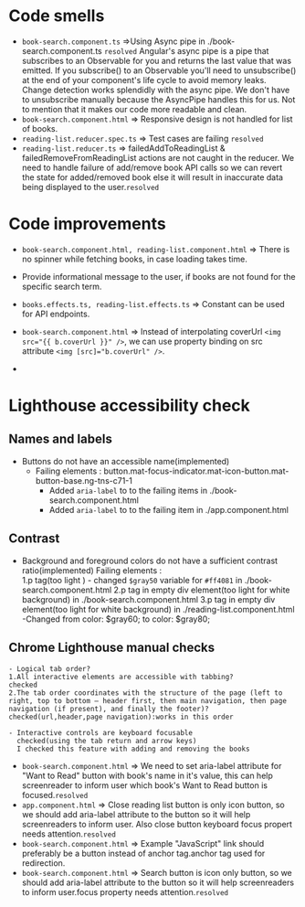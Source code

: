 # Code smells

- `book-search.component.ts` =>Using Async pipe in ./book-search.component.ts `resolved`
  Angular's async pipe is a pipe that subscribes to an Observable for you and returns the last value that was emitted.
  If you subscribe() to an Observable you'll need to unsubscribe() at the end of your component's life cycle to avoid memory leaks.
  Change detection works splendidly with the async pipe.
  We don't have to unsubscribe manually because the AsyncPipe handles this for us.
  Not to mention that it makes our code more readable and clean.
- `book-search.component.html` => Responsive design is not handled for list of books.
- `reading-list.reducer.spec.ts` => Test cases are failing `resolved`
- `reading-list.reducer.ts` => failedAddToReadingList & failedRemoveFromReadingList actions are not caught in the reducer. We need to handle failure of add/remove book API calls so we can revert the state for added/removed book else it will result in inaccurate data being displayed to the user.`resolved`

# Code improvements

- `book-search.component.html, reading-list.component.html` => There is no spinner while fetching books, in case loading takes time.
- Provide informational message to the user, if books are not found for the specific search term.
- `books.effects.ts, reading-list.effects.ts` => Constant can be  used for API endpoints.
- `book-search.component.html` => Instead of interpolating coverUrl `<img src="{{ b.coverUrl }}" />`, we can use property binding on src attribute `<img [src]="b.coverUrl" />`.

-

# Lighthouse accessibility check

## Names and labels

- Buttons do not have an accessible name(implemented)
  - Failing elements :
    button.mat-focus-indicator.mat-icon-button.mat-button-base.ng-tns-c71-1
    - Added `aria-label` to to the failing items in ./book-search.component.html
    - Added `aria-label` to to the failing item in ./app.component.html

## Contrast

- Background and foreground colors do not have a sufficient contrast ratio(implemented)
  Failing elements :  
   1.p tag(too light ) - changed `$gray50` variable for `#ff4081` in ./book-search.component.html
  2.p tag in empty div element(too light for white background) in ./book-search.component.html
  3.p tag in empty div element(too light for white background) in ./reading-list.component.html
  -Changed from color: $gray60; to color: $gray80;

## Chrome Lighthouse manual checks

    - Logical tab order?
    1.All interactive elements are accessible with tabbing?
    checked
    2.The tab order coordinates with the structure of the page (left to right, top to bottom – header first, then main navigation, then page navigation (if present), and finally the footer)?
    checked(url,header,page navigation):works in this order

    - Interactive controls are keyboard focusable
      checked(using the tab return and arrow keys)
      I checked this feature with adding and removing the books
  
- `book-search.component.html` => We need to set aria-label attribute for "Want to Read" button with book's name in it's value, this can help screenreader to inform user which book's Want to Read button is focused.`resolved`
- `app.component.html` => Close reading list button is only icon button, so we should add aria-label attribute to the button so it will help screenreaders to inform user. Also close button keyboard focus propert needs attention.`resolved`
- `book-search.component.html` => Example "JavaScript" link should preferably be a button instead of anchor tag.anchor tag used for redirection.
- `book-search.component.html` => Search button is icon only button, so we should add aria-label attribute to the button so it will help screenreaders to inform user.focus property needs attention.`resolved`